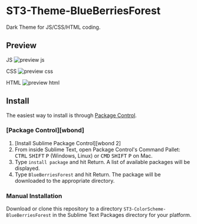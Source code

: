 # ST3-Theme-BlueBerriesForest
Dark Theme for JS/CSS/HTML coding.


## Preview

JS
![preview js][preview_js]

CSS
![preview css][preview_css]

HTML
![preview html][preview_html]

## Install

The easiest way to install is through [Package Control][pc_url].

### [Package Control][wbond]

1. [Install Sublime Package Control][wbond 2]
2. From inside Sublime Text, open Package Control's Command Pallet: <kbd>CTRL</kbd> <kbd>SHIFT</kbd> <kbd>P</kbd> (Windows, Linux) or <kbd>CMD</kbd> <kbd>SHIFT</kbd> <kbd>P</kbd> on Mac.
3. Type `install package` and hit Return. A list of available packages will be displayed.
4. Type `BlueBerriesForest` and hit Return. The package will be downloaded to the appropriate directory.

### Manual Installation

Download or clone this repository to a directory `ST3-ColorScheme-BlueBerriesForest` in the Sublime Text Packages directory for your platform.

[preview_js]: http://i.imgur.com/FWNtTX3.png
[preview_css]: http://i.imgur.com/9KCYFeW.png
[preview_html]: http://i.imgur.com/AVX7zTI.png
[pc_url]: https://packagecontrol.io/installation
